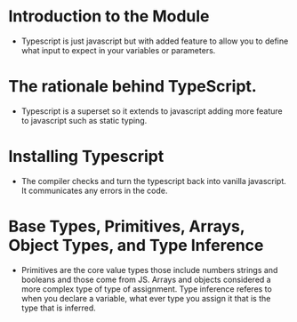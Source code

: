 # Introduction to the Module
  - Typescript is just javascript but with added feature to allow you to define what input to expect in your variables or parameters.

# The rationale behind TypeScript.
  - Typescript is a superset so it extends to javascript adding more feature to javascript such as static typing.

# Installing Typescript
  - The compiler checks and turn the typescript back into vanilla javascript. It communicates any errors in the code.

# Base Types, Primitives, Arrays, Object Types, and Type Inference
  - Primitives are the core value types those include numbers strings and booleans and those come from JS. Arrays and objects considered a more complex type of type of assignment. Type inference referes to when you declare a variable, what ever type you assign it that is the type that is inferred.